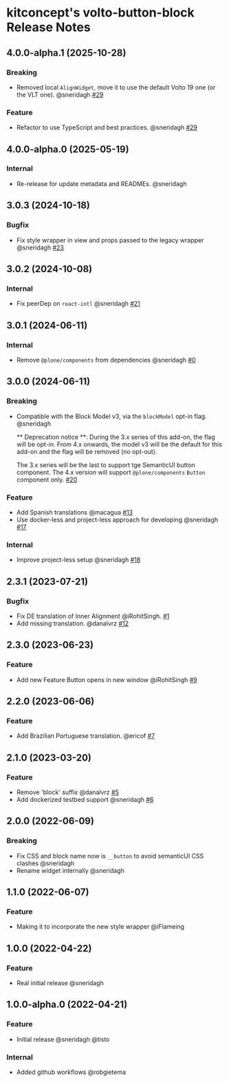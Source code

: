 # kitconcept's volto-button-block Release Notes

<!-- You should *NOT* be adding new change log entries to this file.
     You should create a file in the news directory instead.
     For helpful instructions, please see:
     https://6.docs.plone.org/volto/developer-guidelines/contributing.html#create-a-pull-request 
-->

<!-- towncrier release notes start -->

## 4.0.0-alpha.1 (2025-10-28)

### Breaking

- Removed local `AlignWidget`, move it to use the default Volto 19 one (or the VLT one). @sneridagh [#29](https://github.com/kitconcept/volto-button-block/pull/29)

### Feature

- Refactor to use TypeScript and best practices. @sneridagh [#29](https://github.com/kitconcept/volto-button-block/pull/29)

## 4.0.0-alpha.0 (2025-05-19)

### Internal

- Re-release for update metadata and READMEs. @sneridagh 

## 3.0.3 (2024-10-18)

### Bugfix

- Fix style wrapper in view and props passed to the legacy wrapper @sneridagh [#23](https://github.com/kitconcept/volto-button-block/pull/23)

## 3.0.2 (2024-10-08)

### Internal

- Fix peerDep on `react-intl` @sneridagh [#21](https://github.com/kitconcept/volto-button-block/pull/21)

## 3.0.1 (2024-06-11)

### Internal

- Remove `@plone/components` from dependencies @sneridagh [#0](https://github.com/kitconcept/volto-button-block/pull/0)

## 3.0.0 (2024-06-11)

### Breaking

- Compatible with the Block Model v3, via the `blockModel` opt-in flag. @sneridagh

  ** Deprecation notice **:
  During the 3.x series of this add-on, the flag will be opt-in.
  From 4.x onwards, the model v3 will be the default for this add-on and the flag will be removed (no opt-out).

  The 3.x series will be the last to support tge SemanticUI button component.
  The 4.x version will support `@plone/components` `Button` component only. [#20](https://github.com/kitconcept/volto-button-block/pull/20)

### Feature

- Add Spanish translations @macagua [#13](https://github.com/kitconcept/volto-button-block/pull/13)
- Use docker-less and project-less approach for developing @sneridagh [#17](https://github.com/kitconcept/volto-button-block/pull/17)

### Internal

- Improve project-less setup @sneridagh [#18](https://github.com/kitconcept/volto-button-block/pull/18)

## 2.3.1 (2023-07-21)

### Bugfix

- Fix DE translation of Inner Alignment @iRohitSingh. [#1](https://github.com/kitconcept/volto-export/pull/1)
- Add missing translation. @danalvrz [#12](https://github.com/kitconcept/volto-export/pull/12)


## 2.3.0 (2023-06-23)

### Feature

- Add new Feature Button opens in new window @iRohitSingh [#9](https://github.com/kitconcept/volto-export/pull/9)


## 2.2.0 (2023-06-06)

### Feature

- Add Brazilian Portuguese translation. @ericof [#7](https://github.com/kitconcept/volto-export/pull/7)


## 2.1.0 (2023-03-20)

### Feature

- Remove 'block' suffix @danalvrz [#5](https://github.com/kitconcept/volto-export/pull/5)
- Add dockerized testbed support @sneridagh [#6](https://github.com/kitconcept/volto-export/pull/6)


## 2.0.0 (2022-06-09)

### Breaking

- Fix CSS and block name now is `__button` to avoid semanticUI CSS clashes @sneridagh
- Rename widget internally @sneridagh

## 1.1.0 (2022-06-07)

### Feature

- Making it to incorporate the new style wrapper @iFlameing

## 1.0.0 (2022-04-22)

### Feature

- Real initial release @sneridagh

## 1.0.0-alpha.0 (2022-04-21)

### Feature

- Initial release @sneridagh @tisto

### Internal

- Added github workflows @robgietema
